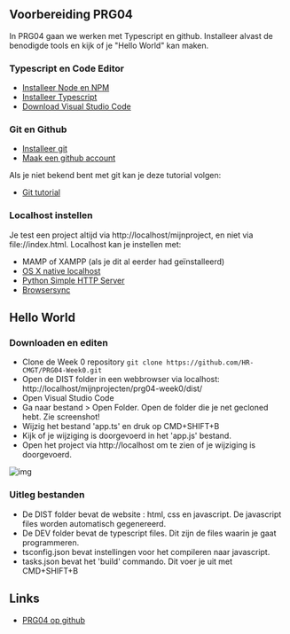 ## Voorbereiding PRG04

In PRG04 gaan we werken met Typescript en github. Installeer alvast de benodigde tools en kijk of je "Hello World" kan maken.

### Typescript en Code Editor
- [Installeer Node en NPM](https://nodejs.org/en/)
- [Installeer Typescript](https://www.typescriptlang.org)
- [Download Visual Studio Code](https://code.visualstudio.com)

### Git en Github
- [Installeer git](https://git-scm.com/book/en/v2/Getting-Started-Installing-Git)
- [Maak een github account](https://www.github.com)

Als je niet bekend bent met git kan je deze tutorial volgen:
- [Git tutorial](https://try.github.io/)

### Localhost instellen
Je test een project altijd via http://localhost/mijnproject, en niet via file://index.html. Localhost kan je instellen met:
- MAMP of XAMPP (als je dit al eerder had geïnstalleerd)
- [OS X native localhost](https://coolestguidesontheplanet.com/get-apache-mysql-php-and-phpmyadmin-working-on-macos-sierra/)
- [Python Simple HTTP Server](http://www.pythonforbeginners.com/modules-in-python/how-to-use-simplehttpserver/)
- [Browsersync](https://www.browsersync.io)

## Hello World

### Downloaden en editen
- Clone de Week 0 repository
`git clone https://github.com/HR-CMGT/PRG04-Week0.git`
- Open de DIST folder in een webbrowser via localhost: http://localhost/mijnprojecten/prg04-week0/dist/
- Open Visual Studio Code
- Ga naar bestand > Open Folder. Open de folder die je net gecloned hebt. Zie screenshot!
- Wijzig het bestand 'app.ts' en druk op CMD+SHIFT+B
- Kijk of je wijziging is doorgevoerd in het 'app.js' bestand.
- Open het project via http://localhost om te zien of je wijziging is doorgevoerd.

![img](http://imgur.com/a/8Ow6T)

### Uitleg bestanden
- De DIST folder bevat de website : html, css en javascript. De javascript files worden automatisch gegenereerd.
- De DEV folder bevat de typescript files. Dit zijn de files waarin je gaat programmeren.
- tsconfig.json bevat instellingen voor het compileren naar javascript.
- tasks.json bevat het 'build' commando. Dit voer je uit met CMD+SHIFT+B

## Links
- [PRG04 op github](https://github.com/HR-CMGT)

